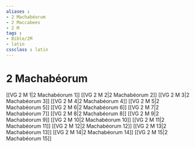 ```yaml
---
aliases : 
- 2 Machabéorum
- 2 Maccabees
- 2 M
tags : 
- Bible/2M
- latin
cssclass : latin
---
```


# 2 Machabéorum

[[VG 2 M 1|2 Machabéorum 1]]
[[VG 2 M 2|2 Machabéorum 2]]
[[VG 2 M 3|2 Machabéorum 3]]
[[VG 2 M 4|2 Machabéorum 4]]
[[VG 2 M 5|2 Machabéorum 5]]
[[VG 2 M 6|2 Machabéorum 6]]
[[VG 2 M 7|2 Machabéorum 7]]
[[VG 2 M 8|2 Machabéorum 8]]
[[VG 2 M 9|2 Machabéorum 9]]
[[VG 2 M 10|2 Machabéorum 10]]
[[VG 2 M 11|2 Machabéorum 11]]
[[VG 2 M 12|2 Machabéorum 12]]
[[VG 2 M 13|2 Machabéorum 13]]
[[VG 2 M 14|2 Machabéorum 14]]
[[VG 2 M 15|2 Machabéorum 15]]
